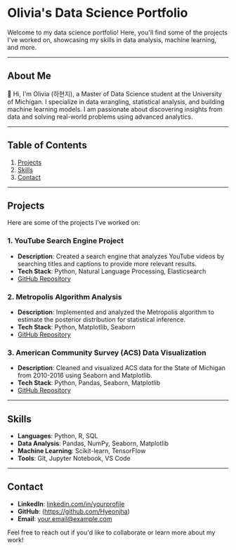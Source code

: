 # Olivia's Data Science Portfolio

Welcome to my data science portfolio! Here, you'll find some of the projects I've worked on, showcasing my skills in data analysis, machine learning, and more.

---

## About Me

👋 Hi, I'm Olivia (하현지), a Master of Data Science student at the University of Michigan. I specialize in data wrangling, statistical analysis, and building machine learning models. I am passionate about discovering insights from data and solving real-world problems using advanced analytics.

---

## Table of Contents

1. [Projects](#projects)
2. [Skills](#skills)
3. [Contact](#contact)

---

## Projects <a name="projects"></a>

Here are some of the projects I've worked on:

### 1. YouTube Search Engine Project
   - **Description**: Created a search engine that analyzes YouTube videos by searching titles and captions to provide more relevant results.
   - **Tech Stack**: Python, Natural Language Processing, Elasticsearch
   - [GitHub Repository](https://github.com/yourusername/youtube-search-engine)

### 2. Metropolis Algorithm Analysis
   - **Description**: Implemented and analyzed the Metropolis algorithm to estimate the posterior distribution for statistical inference.
   - **Tech Stack**: Python, Matplotlib, Seaborn
   - [GitHub Repository](https://github.com/yourusername/metropolis-algorithm)

### 3. American Community Survey (ACS) Data Visualization
   - **Description**: Cleaned and visualized ACS data for the State of Michigan from 2010-2016 using Seaborn and Matplotlib.
   - **Tech Stack**: Python, Pandas, Seaborn, Matplotlib
   - [GitHub Repository](https://github.com/yourusername/acs-data-visualization)

---

## Skills <a name="skills"></a>

- **Languages**: Python, R, SQL
- **Data Analysis**: Pandas, NumPy, Seaborn, Matplotlib
- **Machine Learning**: Scikit-learn, TensorFlow
- **Tools**: Git, Jupyter Notebook, VS Code

---

## Contact <a name="contact"></a>

- **LinkedIn**: [linkedin.com/in/yourprofile](https://linkedin.com/in/yourprofile)
- **GitHub**: (https://github.com/Hyeonjha)
- **Email**: your.email@example.com

Feel free to reach out if you'd like to collaborate or learn more about my work!
